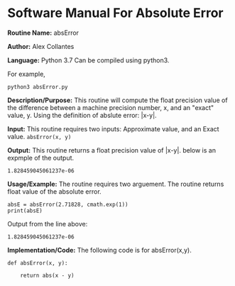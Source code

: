 # Software Manual For Absolute Error

**Routine Name:** absError
 
**Author:** Alex Collantes
 
**Language:** Python 3.7 Can be compiled using python3.

For example,

`python3 absError.py`

**Description/Purpose:** This routine will compute the float precision value of the difference between a machine precision number, x, and an "exact" value, y. Using the definition of abslute error: |x-y|.

**Input:** This routine requires two inputs: Approximate value, and an Exact value.
`absError(x, y)`

**Output:** This routine returns a float precision value of |x-y|. below is an expmple of the output.
```
1.828459045061237e-06
```

**Usage/Example:** The routine requires two arguement. The routine returns float value of the absolute error.
```
absE = absError(2.71828, cmath.exp(1))
print(absE)
 ```
Output from the line above:

`1.828459045061237e-06`

**Implementation/Code:** The following code is for absError(x,y).

```
def absError(x, y):
    
    return abs(x - y)

```
